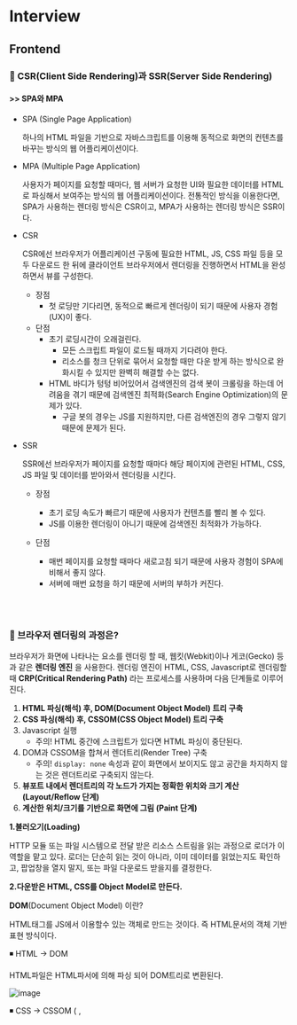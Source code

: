 # Interview 



## Frontend 

### 🐬 CSR(Client Side Rendering)과 SSR(Server Side Rendering)

#### >> SPA와 MPA 

 - SPA (Single Page Application)

   하나의 HTML 파일을 기반으로 자바스크립트를 이용해 동적으로 화면의 컨텐츠를 바꾸는 방식의 웹 어플리케이션이다. 

- MPA (Multiple Page Application)

  사용자가 페이지를 요청할 때마다, 웹 서버가 요청한 UI와 필요한 데이터를 HTML로 파싱해서 보여주는 방식의 웹 어플리케이션이다. 
  전통적인 방식을 이용한다면, SPA가 사용하는 렌더링 방식은 CSR이고, MPA가 사용하는 렌더링 방식은 SSR이다. 



- CSR 

  CSR에선 브라우저가 어플리케이션 구동에 필요한 HTML, JS, CSS 파일 등을 모두 다운로드 한 뒤에 클라이언트 브라우저에서 렌더링을  진행하면서 HTML을 완성하면서 뷰를 구성한다. 

  - 장점
    -  첫 로딩만 기다리면, 동적으로 빠르게 렌더링이 되기 때문에 사용자 경험(UX)이 좋다. 
  - 단점
    - 초기 로딩시간이 오래걸린다. 
      - 모든 스크립트 파일이 로드될 때까지 기다려야 한다. 
      - 리소스를 청크 단위로 묶어서 요청할 때만 다운 받게 하는 방식으로 완화시킬 수 있지만 완벽히 해결할 수는 없다. 
    - HTML 바디가 텅텅 비어있어서 검색엔진의 검색 봇이 크롤링을 하는데 어려움을 겪기 때문에 검색엔진 최적화(Search Engine Optimization)의 문제가 있다. 
      - 구글 봇의 경우는 JS를 지원하지만, 다른 검색엔진의 경우 그렇지 않기 때문에 문제가 된다. 

- SSR 

  SSR에선 브라우저가 페이지를 요청할 때마다 해당 페이지에 관련된 HTML, CSS, JS 파일 및 데이터를 받아와서 렌더링을 시킨다. 

  - 장점 
    - 초기 로딩 속도가 빠르기 때문에 사용자가 컨텐츠를 빨리 볼 수 있다. 
    - JS를 이용한 렌더링이 아니기 때문에 검색엔진 최적화가 가능하다. 

  - 단점 
    - 매번 페이지를 요청할 때마다 새로고침 되기 때문에 사용자 경험이 SPA에 비해서 좋지 않다. 
    - 서버에 매번 요청을 하기 때문에 서버의 부하가 커진다. 

<br>
<br>


### 🐬 브라우저 렌더링의 과정은? 

브라우저가 화면에 나타나는 요소를 렌더링 할 때, 웹킷(Webkit)이나 게코(Gecko) 등과 같은 **렌더링 엔진** 을 사용한다. 렌더링 엔진이 HTML, CSS, Javascript로 렌더링할 때 **CRP(Critical Rendering Path)** 라는 프로세스를 사용하며 다음 단계들로 이루어진다.

1. **HTML 파싱(해석) 후, DOM(Document Object Model) 트리 구축**
2. **CSS 파싱(해석) 후, CSSOM(CSS Object Model) 트리 구축**
3. Javascript 실행
   - 주의! HTML 중간에 스크립트가 있다면 HTML 파싱이 중단된다.
4. DOM과 CSSOM을 합쳐서 렌더트리(Render Tree) 구축
   - 주의! `display: none` 속성과 같이 화면에서 보이지도 않고 공간을 차지하지 않는 것은 렌더트리로 구축되지 않는다.
5. **뷰포트 내에서 렌더트리의 각 노드가 가지는 정확한 위치와 크기 계산 (Layout/Reflow 단계)**
6. **계산한 위치/크기를 기반으로 화면에 그림 (Paint 단계)**



**1.불러오기(Loading)**

HTTP 모듈 또는 파일 시스템으로 전달 받은 리소스 스트림을 읽는 과정으로 로더가 이 역할을 맡고 있다. 로더는 단순히 읽는 것이 아니라, 이미 데이터를 읽었는지도 확인하고, 팝업창을 열지 말지, 또는 파일 다운로드 받을지를 결정한다.

 

**2.다운받은 HTML, CSS를 Object Model로 만든다.**

**DOM**(Document Object Model) 이란?

HTML태그를 JS에서 이용할수 있는 객체로 만드는 것이다. 즉 HTML문서의 객체 기반 표현 방식이다.

◾ HTML -> DOM

HTML파일은 HTML파서에 의해 파싱 되어 DOM트리로 변환된다.

![image](https://user-images.githubusercontent.com/72599761/204128531-f1c06a29-3f6e-4435-87ce-af0020315032.png)


◾ CSS -> CSSOM (<link> ,<style> 를 통하여 생성)

CSS파일은 CSS파서에 의해 파싱 되어 CSSOM트리로 변환된다.

![image](https://user-images.githubusercontent.com/72599761/204128544-ecca39dc-1653-4d3b-a9a4-32d7d9651729.png)


**파싱(parse or parsing)?**

문서를 파싱한다는 것은 브라우저가 코드를 이해하고 사용할 수 있는 구조로 변환하는 것이다.

파싱 결과는 보통 문서 구조를 나타내는 노드 트리인데 파싱 트리 또는 문법 트리 라고 부른다.

 

**3. DOM과 CSSOM을 합친다.**

◾Render Tree

![image](https://user-images.githubusercontent.com/72599761/204128547-bda612db-e097-4415-8706-4e78ba796f79.png)


**4. Layout**

렌더트리가 만들어 졌으면 이것을 토대로 그려질 노드와 그의 스타일값 그리고 치수까지 계산한다.

- Viewport : 그래픽이 표시되는 브라우저 영역, 크기. 뷰포트는 모바일의 경우 디스플레이의 크기, pc의 경우 브라우저 창의 크기에 따라 달라진다.

 

**5. Paint**

이 정보들을 페인팅 단계로 전달해서 렌더트리의 각 노드를 화면상의 실제 픽셀로 변환한다.


<br>
<br>


### 🐬 BOM과 DOM 

- BOM(Browser Object Model)

  브라우저의 창이나 프레임을 프로그래밍적으로 제어할 수 있게 해주는 객체 모델이다. 이를 통해서 브라우저의 새 창을 열거나 다른 문서로 이동하는 등의 기능을 실행시킬 수 있다. 전역 객체 window가 있으며 하위 객체들로 location, navigator, document, screen, history가 포함되어 있다.  

![image](https://user-images.githubusercontent.com/72599761/204128559-73ab0c21-1967-4a16-93bd-99ae173993ba.png)




- DOM(Document Object Model)

  웹페이지를 프로그래밍적으로 제어할 수 있게 해주는 객체모델이다. 최상위 인터페이스로 node가 있으며 이는 아래와 같은 구조로 나타난다. 


<br>
<br>

### 🐬 타입스크립트란?

#### 💡 개념 

자바스크립트에 타입을 부여한 정적 타입 언어이다. 

<br>

#### 💡 작동 원리 

타입스크립트를 브라우저에서 실행하려면 파일을 변환하는 컴파일 과정을 거쳐서 사용한다. 예를 들어 JAVA를 컴파일하면 Bytecode가 출력되고, C++를 컴파일하면 C가 출력되고, Typescript를 컴파일하면 Javascript가 출력된다. 

<br>

#### 💡 배경

- 자바스크립트의 경우는 동적 타입 언어(dynamic type language)이기 때문에 런타임 속도가 빠르고 유연성이 높지만 신뢰성(타입 안정성)이 떨어진다. 
  - 개발자의 의도와는 상관없이 자바스크립트 엔진에 의해 암묵적으로 타입이 변환되기도 한다. 
  - js를 실행하는 도중에 변수에 예상치 못한 타입이 들어와 타입에러 발생 

- 타입스크립트는 자바스크립트의 이러한 단점을 보완하기 위해서 만들어 짐 
- 타입스크립트는 정적 타입 언어(static type language)이기 때문에 컴파일 시 시간이 조금 걸리더라도 안정성을 보장한다는 점이 장점

<br>

#### 💡 정적 타입 언어 vs 동적 타입 언어

- 정적 타입 언어 : 런타임 이전에 타입이 올바른지 검사를 시행 
- 동적 타입 언어 : 런타임에는 프로그램의 타입이 올바른지에 대한 검사를 시행
  - 만약 레퍼런스 오류를 유발하는 코드가 존재한다면 정적 언어는 컴파일 하는 과정에서 오류를 출력하는 반면, 동적 언어는 해당 구문이 실행되는 시점에서 오류를 출력한다. 

<br>
<br>

### 🐬 SEO란?

- SEO(검색 엔진 최적화)는 웹사이트가 검색 결과에 더 잘 보이도록 최적화하는 과정
  - 검색 엔진은 웹을 크롤링 (en-US)하면서 페이지에서 페이지로 링크를 따라가고, 찾은 콘텐츠의 색인(검색 결과에 보이는 것)을 생성
  - 크롤러는 일정 규칙을 따르므로, SEO를 진행하며 해당 규칙을 밀접하게 따라가면 웹사이트가 검색 결과의 보다 높은 곳에 노출돼 (전자상거래와 광고라면) 수익으로 연결될 수도 있음

<br>
<br>

### 🐬 모듈(module)이란?

모듈이란 **여러 기능들에 관한 코드가 모여있는 하나의 파일** 로 다음과 같은 것들을 위해 사용한다.

- **유지보수성** : 기능들이 모듈화가 잘 되어있다면, 의존성을 그만큼 줄일 수 있기 때문에 어떤 기능을 개선한다거나 수정할 때 훨씬 편하게 할 수 있다.
- **네임스페이스화** : 자바스크립트에서 전역변수는 전역공간을 가지기 때문에 코드의 양이 많아질수록 겹치는 네임스페이스가 많아질 수 있다. 그러나 모듈로 분리하면 모듈만의 네임스페이스를 갖기 때문에 그 문제가 해결된다.
- **재사용성** : 똑같은 코드를 반복하지 않고 모듈로 분리시켜서 필요할 때마다 사용할 수 있다.

<br>
<br>

### 🐬 모듈 번들러란?

현대의 프론트엔드 개발은 모듈단위로 파일을 엮어서 개발하는 방식이다. 즉, 모듈은 서로 의존성을 띄고 있는데 이런 점에서 다음과 같은 문제들이 생긴다.

- 수많은 모듈들의 순서를 어떻게 처리할 것인가? (의존성 처리)
- 모듈이 많아질수록 HTTP 요청이 많아질텐데 이로 인한 오버헤드는 어떻게 해결할 것인가?
- ES6+ 스펙의 코드를 어떻게 처리할 것인가?

위 문제들을 해결하기 위해 등장한 것이 **모듈 번들러(Module Bundler)로 각각의 모듈 의존성을 해결하여 하나의 자바스크립트 파일로 만드는 도구** 이다. 이미지 압축, 최소화(Minification) 등의 여러가지 기능들도 제공하며 유명한 번들러로는 Webpack, Parcel, Rollup 등이 있다.



<br>
<br>

### 🐬 트랜스파일러란? 

트랜스파일링이란 특정 언어로 작성된 코드를 비슷한 다른 언어로 변환시키는 행위를 말하며 이를 해주는 것을 트랜스파일러라고 한다. 트랜스파일러가 필요한 이유는 모든 브라우저가 ES6+의 기능을 제공하지 않기 때문에 이를 ES5코드로 변환시키는 과정이 필요하다. 트랜스 파일러는 이 작업을 수행해준다. 



사실 ES6+의 기능 뿐만 아니라 리액트의 JSX를 자바스크립트 코드로 변환시킨다거나 타입스크립트를 자바스크립트로 변환시키는 등의 역할도 트랜스파일러의 기능 중 하나이다. ES6+나 JSX를 변환시키는 트랜스파일러로는 바벨(Babel)이 있으며, 타입스크립트를 변환시키는 도구로는 타입스크립트 트랜스파일러가 있다.  



보통 프론트엔드 프레임워크 및 라이브러리를 사용해서 개발할 때 모듈 번들러에 트랜스파일러를 추가해서 사용하는 방식을 사용한다. 




## React

### 🐬 리액트란? 

리액트는 UI 자바스크립트 라이브러리로서 싱글 페이지 어플리케이션의 UI를 생성하는 데 집중한 라이브러리입니다. 리액트는 자바스크립트에 HTML을 포함하는 JSX 문법과 단방향 데이터 바인딩을 사용하고 있습니다. 그리고 가상돔이라는 개념을 사용하여 웹 애플리케이션의 성능을 향상시키고, 클라이언트 사이드 렌더링이 가능합니다.



- 개념: UI를 구축하기 위한 자바스크립트 프론트엔드 라이브러리

  사용자와 웹사이트의 상호작용을 돕는 사용자 인터페이스(UI)를 만들기 위한 자바스크립트 라이브러리 

- 장점:

  - virtual DOM을 사용해서 어플리케이션의 성능을 향상시킴

  - 서버, 클라이언트 사이드 렌더링 지원이 가능함

  - 컴포넌트의 가독성이 높고 간단하여 유지보수가 쉬움

  - 다른 프레임워크와도 혼용이 가능



<br>
<br>

### 🐬 컴포넌트란?

레고블럭과 같이 작은 단위로 만들어서 그것을 조립하는 것처럼 개발하는 방법입니다. 컴포넌트를 사용한다면 캡슐화, 확장성, 결합성, 재사용성과 같은 이점이 있습니다. 

<br>
<br>

### 🐬 Props란?

컴포넌트에 어떤 데이터를 전달하고, 전달된 데이터에 따라 다른 모습의 엘리먼트를 화면에 렌더링 하고 싶을 때 해당 데이터를 props에 넣어서 전달하는 것이다. 

<br>
<br>

### 🐬 리액트 엘리먼트 VS 돔 엘리먼트

- 엘리먼트 : 어떤 물체를 구성하는 성분

- 돔 엘리먼트 : 실제 돔에 존재하는 엘리먼트 
- 리액트 엘리먼트 :  가상 돔에 존재하는 리액트 앱을 구성하는 가장 작은 블록들 
  - 포넌트 유형과 속성 및 모든 자식에 대한 정보를 포함하고 있는 자바스크립트 객체 형태로 존재 

<br>
<br>

### 🐬 React, 왜 사용하시나요? 

- SPA 
- React native 앱 개발이 가능 
- 수많은 커뮤니티가 존재 
- 컴포넌트 재사용 가능 (유지보수 용이)

<br>
<br>

### 🐬 리액트의 특징 

#### 1. 가상돔 (웹 애플리케이션의 성능을 극대화 )

- 리액트는 리플로우와 리페인트가 자주 수행되는 문제를 해결하기 위해 화면에 표시되는 DOM과 동일한 DOM을 메모리상에 만들고 DOM 조작이 발생하면 메모리상에 생성한 가상 돔에 모든 연산을 수행한 후, 실제 DOM을 갱신하여 리플로우/리페인트의 연산을 최소화했습니다. 

#### 2. 단방향 데이터 바인딩 

- 단방향 데이터 바인딩은 단 하나의 watcher가 자바스크립트의 데이터 갱신을 감지하여 사용자의 UI 데이터를 갱신합니다. 사용자가 UI를 통해 자바스크립트의 데이터를 갱신할 때는, 이벤트를 통해 갱신하게 됩니다. 이처럼 단방향 데이터 바인딩은 하나의 Watcher를 사용하기 때문에 양방향 데이터 바인딩이 가지는 성능적인 이슈를 해결하고 더 확실하게 데이터를 추적할 수 있게 해줍니다. (양방향 데이터 바인딩은 하나의 데이터 동기화에 두 개의 Watcher가 사용되고, 데이터가 많아지게 되면 이 데이터의 동기화를 위한 수많은 Watcher가 생성되므로 반대로 성능 저하가 발생할 수 있다. )

#### 3. JSX 

- JSX는 자바스크립트와 HTML을 동시에 사용하며, HTML에 자바스크립트의 변수들을 바로 사용할 수 있는 일종의 템플릿 언어 (Template language)입니다. 



#### 4. 선언형 프로그래밍 

- 프로그래밍에는 명령형 프로그래밍과 선언형 프로그래밍으로 구별할 수 있습니다. 명령형 프로그래밍은 프로그래밍을 할 때 어떻게(How)에 집중하는 것을 말하며 선언형 프로그래밍은 무엇(What)에 집중하여 프로그래밍을 하는 것을 말합니다. 



#### 5. 컴포넌트 기반 

- 컴포넌트는 재사용을 할 수 있으며 이런 재사용을 통해 개발 생산성을 향상시킬 수 있습니다. 또한 이렇게 작고 고립된 컴포넌트는 테스트 하기 쉬워 코드를 유지보수하는 데도 크게 도움이 됩니다. 

<br>
<br>

### 🐬 리액트의 내부 작동 원리를 재조정(Reconciliation) 개념과 함께 설명하세요. 

React에서 DOM을 어떻게 렌더링하고 브라우저 이벤트를 처리하나요? 
실제로 DOM을 제어하지 않고, 중간에 virtual DOM을 두어 virtual DOM이 변경될 때, 실제 DOM을 변경하도록 설계되어 있습니다. 이 작업을 Reconciliation이라고 합니다.  virtual DOM을 갱신하는 방법에는 setState()메소드를 호출하는 방법과 redux의 경우처럼 store가 변하면 다시 최상위 컴포넌트의 render()함수를 호출해서 갱신하는 2가지 방법이 있습니다.

<br>
<br>

### 🐬 리액트에 있는 라이프사이클과 각 라이프사이클의 역할을 설명하세요. 

리액트의 라이프사이클은 크게 4가지로 설명할 수 있습니다. 최초로 컴포넌트 객체가 생성될 때 한 번 수행되어지는 componentDidMount()와 초기에 화면을 그려줄 때와, 업데이트가 될 때 호출되는 render()가 있습니다. 그리고 컴포넌트의 속성 값 또는 상태값이 변경되면 호출되어지는 componentDidUpdate()와 마지막으로 컴포넌트가 소멸될 때 호출되어지는 componentWillUnmount()가 라이프사이클의 역할입니다.

<br>
<br>

### 🐬 리액트 Hooks의 장점은 무엇인가요? 

Hooks의 장점은 로직의 재사용이 가능하고 관리가 쉽다는 것입니다. 함수안에서 다른 함수를 호출하는 것으로 새로운 hook을 만들어볼 수 있습니다. 기존의 class component는 여러단계의 상속으로 인해 전반적으로 복잡성과 오류 가능성을 증가시켰습니다. 하지만 function component에 hooks에 도입되면서 class component가 가지고 있는 기능을 모두 사용할 수 있음은 물론이고 기존 class component 복잡성, 재사용성의 단점들까지 해결됩니다. 



<br>
<br>

### 🐬 Class Component와 Function Component의 차이점에 대해서 설명하세요. 

Class Component는 여러 단계의 상속으로 이루어져 있습니다. 그리하여 복잡성과 오류 가능성을 증가 시켰습니다. 이로 인해 Function Component가 탄생하게 되었고, class component는 라이프 사이클을 가지며 이로인해 각각 생명주기 메소드에 대해 알고 있어야 합니다. 하지만 function component는 이러한 기능을 hook을 사용하여 생명주기에 원하는 동작을 하게 합니다.



<br>
<br>

### 🐬 React의 리렌더링 조건은? 

4가지가 있습니다. 

- 상태(state)값이 변경될 때
- 부모 컴포넌트가 리렌더링될 때
- 자신이 전달받은 props값이 변경될 때
- 강제 업데이트(forceUpdate)함수

<br>
<br>

### 🐬 React 에서 상태 변화가 생겼을 때, 변화를 어떻게 알아채는지에 대해서 설명하세요.

React는 상태를 불변성을 띄게 변경합니다. 그로 인해 배열이나 객체의 주소값이 변경되면 변화가 되었다는 것을 알 수 있습니다. 

- 리액트는 상태값을 업데이트할 때 얕은 비교를 수행한다. 
- 객체의 속성 하나하나를 비교하는 게 아니라 참조값만 비교하여 상태변화를 감지한다. 
- 값이 아무리 변화하더라도 참조값은 그대로이므로 ...(스프레드 연산자)를 사용해서 새로운 참조값을 만들어서 사용한다. 
- 이러한 이유로 배열이나 객체를 업데이트할 때 ...(스프레드 연산자)를 사용해서 배열이나 객체를 새로 생성해서 새로운 참조값을 만들어서 상태를 업데이트 한다. => 불변성을 지켜준다. 

<br>
<br>

### 🐬 React 에서의 불변성

#### 💡 정리

- **불변성**이란 **메모리 영역의 값을 변경할 수 없는 것**이다.
- 리액트는 **불변성**을 지켜줌으로써 **효율적인 상태 업데이트**를 한다.
- 리액트는 불변성을 지켜줌으로써 사이드 이펙트를 사전 방지하고 프로그래밍의 구조를 단순하게 유지한다.
- 불변성을 가진 원시타입과 달리 참조타입의 경우에는 의도적으로 불변성을 지켜주어야한다. 이 때 새로운 주소 값을 가진 객체를 생성하여 상태를 업데이트 해준다. spread operator, map, filter, slice, reduce 메소드들을 활용한다.

<br>

#### 💡 불변성이란? 

- 불변성은 값의 변화를 의미하는 것이 아니다. 

- 불변성의 진짜 의미는 **메모리 영역에서 값을 변경할 수 없다는 의미**이다. 

<br>

#### 💡 React에서 불변성을 왜 지켜야할까? 

리액트에서 불변성을 지켜주는 이유는 리액트가 상태 업데이트를 하는 원리 때문입니다. 

React는 상태를 불변성을 띄게 변경합니다. 그로 인해 상태 객체의 주소값이 변경되면 변화가 되었다는 것을 알 수 있습니다. 

- 효율적인 상태 업데이트 (얕은 비교 수행)

  => 상태업데이트 원리는 위의 질문에 대한 답에 있음. 

  : 얕은 비교란 객체의 속성을 하나하나 다 비교하지 않고, 객체의 참조 주소값만 변경되었는지 확인합니다. 얕은 비교는 계산 리소스를 줄여주기 때문에 리액트는 효율적으로 상태를 업데이트 할 수 있습니다. 

- 사이드 이펙트 방지 및 프로그래밍 구조의 단순성 

  : 원시타입은 애시당초 불변성 특징을 가지고 있지만, 참조 타입인 객체나 배열의 경우 새로운 값을 변경할 때 원본 데이터가 변경됩니다. (불변성이 지켜지지 않습니다.) 이렇게 원본 데이터가 변경될 경우, 이 원본 데이터를 참조하고 있는 다른 객체에서 예상치 못한 오류가 발생할 수 있습니다. 프로그램 복잡도가 올라갑니다. 

<br>

#### 💡 React에서 불변성을 지키는 방법 

- spread operator, map, filter, slice, reduce, concat 등등 새로운 배열을 반환하는 메소드들을 활용하면 된다. 
- 참조타입의 경우에는 새로운 주소값을 가진 객체를 생성하여 상태를 업데이트 해준다. 

<br>
<br>

### 🐬 상태 관리를 왜 할까요? 그리고 평소에 state 관리는 어떻게 하시나요? 

상태관리란  웹 어플리케이션을 render하는데 있어 영향을 미칠 수 있는 값을 관리하는 것을 의미합니다.

상태관리를 하는 이유는 2가지가 있습니다. 

첫번째는 상태관리는 UI에 직/간접적으로 영향을 주게 됩니다. 따라서 상태를 제대로 관리하지 못하면 유저에게 어색한 경험을 제공하거나 버그가 생기게 됩니다. 

두번째는 리액트는 단방향 데이터 바인딩을 하므로 부모에서 자식 컴포넌트로만 데이터 전달이 가능합니다. props drilling이 심할 때나 여러 컴포넌트에서 접근해서 사용하는 상태 값을 가질 경우에 유지보수가 어려워지고, 이를 해결하기 위해 상태관리가 필요합니다. 

평소에 모달창을 열고 닫는 상태값처럼 한 컴포넌트 내에서 상태값 관리가 가능하면 useState로 상태관리를 하고, 단순 props drilling이 심할 때나 적당히 복잡한 컴포넌트가 존재하고, 외부 라이브러리를 쓰고 싶지 않을 때는 context와 useReducer 조합을 사용합니다. 특정 구성 요소만 re-render 시키거나, 사이드 이펙트를 줄이기 위해서  redux toolkit을 사용하여 관리합니다. 

<br>

- 상태란? 웹 어플리케이션을 render하는데 있어 영향을 미칠 수 있는 값이다.

- 상태관리란? 웹 어플리케이션을 render하는데 있어 영향을 미칠 수 있는 값을 관리하는 것을 의미

- 상태의 종류? 전역 상태, 컴포넌트 간의 상태, 지역 상태 

- 상태관리는 왜 필요할까? 

  1. UI에 직/간접적으로 영향을 주기 때문에 => 유저에게 어색한 경험, 버그 발생 

  2.  리액트는 단방향 데이터 바인딩을 하므로 부모에서 자식컴포넌트로만 데이터 전달이 가능하다. props drilling이 심할 때나 여러 컴포넌트에서 접근해서 사용하는 상태값을 가질 경우에 유지보수가 어려워진다. 이를 해결하기 위해 상태관리가 필요하다. 

<br>

- 나의 상태관리 

  1. useState 

     : 모달창을 열고 닫는 상태값처럼 한 컴포넌트 내에서 상태값 관리가 가능할 때 사용

  2. context와 useReducer 조합 

     : 단순 props drilling이 심할 때나 적당히 복잡한 컴포넌트가 존재할 때, 낮은 빈도의 업데이트와 같은 정적인 상태의 전달, 외부 라이브러리를 쓰고 싶지 않을 때 사용 

  3. redux-toolkit 

     : 2번보다 강력한 기능이 필요할 때! props drilling도 심하고 굉장히 복잡한 컴포넌트 구조이거나 저장소 상태의 특정 부분만 사용하고, 해당 값을 re-render 시키거나, 사이드 이펙트를 줄이기 위해서 사용. 

<br>     

(useReducer는 context내부에 포함된 컴포넌트들이 상태값의 일부에만 관심있더라도 강제로 re-render되므로 성능문제 발생. useReducer는 미들웨어도 존재하지 않는다. )


<br>
<br>


#### 💡 1-1. props drilling이란? 

리액트는 대표적으로 단방향 데이터흐름 이라는 특징이 있습니다. 이는 data를 전달 할 때 부모 컴포넌트에서 자식 컴포넌트로만 데이터 전달이 가능합니다. 예를 들어 부모컴포넌트에서 props를 통해 최하위 자식컴포넌트로 데이터를 전달해야할 때, 중간 컴포넌트는 그 데이터가 필요하지 않음에도 불구하고 props를 전달하는 과정을 props drilling이라고 합니다. 

- Props drilling으로 발생하는 문제점

  - 여러개의 컴포넌트를 타고 내려가다 보면 props의 지옥이 펼쳐지고 이 props가 도대체 어디서부터 시작된건지 타고 올라가는 것이 쉽지 않습니다. 이 때문에 유지 보수 또한 어려워진다. 

  - ⭐ props를 통해 여러번 전달되는 데이터가 전달되는 경우 실제 변화가 적용되어야 하는 컴포넌트 뿐만 아니라 전달 경로에 있는 컴포넌트들도 리렌더하는 문제가 발생합니다.


<br>
<br>


#### 💡 1-2. Context API와 Redux의 차이 

- context + useReducer는 context를 통해 현재 상태값을 전달하는데 의존한다. Redux는 Context를 통해 현재 Redux 스토어 인스턴스를 전달한다. 
- useReducer는 context내부에 포함된 컴포넌트들이 상태값의 일부에만 관심있더라도 강제로 re-render되므로 성능문제 발생. useReducer는 미들웨어도 존재하지 않는다. 
- Redux를 사용하면 저장소 상태의 특정 부분만 사용하고 해당 값이 변경될 때만 re-render 한다. 

- Context, useReducer는 React에 내장되어 있는 기능이므로 외부에서는 사용이 불가능하지만 Redux는 vue, angular 등 외부에서도 사용이 가능하다. 
- Context API + useReducer는 낮은 규모와 빈도의 업데이트와 같은 정적인 상태의 전달에는 괜찮지만, Flux와 유사한 상태 전파의 대체물로는 부족하다. 
- Context API - redux의 useSelector, styled-components의 themeProvider 등 

<br>
<br>

### 🐬 Redux가 무엇인가요, 왜 Redux를 사용하시나요?

리덕스는 전역 상태 관리를 하기 위한 상태관리 라이브러리입니다. 
**컴포넌트들의 데이터 교류가 복잡해질 때** 이를 효율적으로 관리하기 위해 리덕스를 사용합니다. 
리덕스를 사용하면 상태값을 컴포넌트에 종속시키지 않고, 상태 관리를 컴포넌트의 바깥에서 관리할 수 있기 때문에 효율적인 상태관리가 가능해진다. 

<br>

- 컴포넌트들의 데이터 교류가 복잡해질 때  

  1. props drilling이 심할 때

  2. 여러 컴포넌트에서 접근해서 사용해야하는 상태값을 가질 경우

<br>
<br>

### 🐬 Redux 말고 다른 전역 상태관리 아는 것 하나와 차이점을 말해주세요. 

- Redux는 Flux 아키텍처 기반(데이터 흐름이 단방향 )
- Recoil은 Atomic 모델 기반(Atom이라는 작은 상태 단위로 관리하고 Atom을 결합하여 데이터를 가공한다.)


<br>
<br>


#### 💡 3-1. Flux 아키텍처란?

- MVC 모델의 한계로 인해 생김 

- flux 아키텍처의 데이터 흐름은 단방향이다.  

- 데이터의 흐름은 dispatcher => store => view 순서이며 뷰에서 입력이 발생하면 action을 통해서 dispatcher로 향하게 된다. 

![image](https://user-images.githubusercontent.com/72599761/204128681-99ddf4e5-fdb2-4910-98af-b40d925cb471.png)

##### - Dispatcher 

dispatcher는 Flux 애플리케이션의 모든 데이터 흐름을 관리하는 일종의 허브 역할을 한다. 
액션이 발생하면 디스패처로 메세지나 액션 객체가 전달이 되고, 디스패쳐에서는 이러한 메세지 혹은 액션 객체를 콜백함수를 통해 스토어로 전달한다. 스토어에 접근하기 위한 일종의 단계이고, 액션을 통해 접근하기 위해서는 디스패처의 단계를 거쳐야한다. 

<br>

##### - Action 

디스패처를 통해 스토어에 변화를 일으킬 수 있는데 이 때 디스패처의 데이터 묶음을 액션이라고 한다. 

<br>

##### - Store

스토어는 애플리케이션의 상태를 저장 합니다. 모든 상태 변경은 스토어에 의해 결정되며 상태 변경을 위한 요청을 스토어에 직접 할 수는 없습니다. 상태 변경을 위해서는 꼭 액션 생성자를 통해 디스패쳐 단계를 거친 후 액션을 보내야만 상태값 변경이 가능합니다.


<br>
<br>
	

### 🐬 MVC 모델이란? 

![image](https://user-images.githubusercontent.com/72599761/204128699-43124b80-a454-40b1-95ad-2ff69728e64f.png)

- controller, model, view로 이루어진 아키텍처 
- Controller는 Model의 데이터를 조회하거나 업데이트하는 역할을 하고, Model은 이런 데이터를 View에 반영시킨다. 또 View는 사용자로부터 데이터를 입력받기도 하므로 사용자의 입력이 Model에 영향을 주기도 한다. 
- 이러한 구조가 거대한 어플리케이션을 대상으로 한 프로젝트에 대해서는 복잡하고 빨라진다. 

![image](https://user-images.githubusercontent.com/72599761/204128708-039cf642-8ce1-488f-a7c3-03085b3f18e4.png)

<br>

- 문제점 : 사용자와의 상호작용이 view에서 일어났기 때문에 model을 업데이트 해줘야하고, 의존하는 model이 있을 경우 그 model까지 업데이트를 해줘야 한다. 아주 많은 코드 변경이 발생한다. 

<br>

- 해결 : 단방향 데이터 흐름을 택했다. 단방향 데이터 흐름을 가지는 구조는 데이터는 단방향으로만 흐르고, 새로운 데이터를 넣으면 처음부터 다시 시작되는 방식으로 설계되어있다. 이러한 시스템 구성을 Flux 구조라고 한다. 

<br>
<br>

### 🐬 JSX가 무엇인가요?

JSX는 자바스크립트 코드를 HTML처럼 표현할 수 있는 React 엘리먼트를 생성하는 언어입니다.

<br>
<br>



### 🐬 virtual DOM이 무엇인가요? virtual DOM이 좋은 이유에 대해서 설명해주세요. 

virtual DOM은 실제 DOM의 변화를 최소화시켜주는 역할을 합니다.  virtual DOM을 사용하는 이유는 효율성 때문입니다. virtual DOM을 사용하면 실제 DOM을 바꾸는 것보다 시간복잡도가 낮아집니다. 만약, HTML파일에 20개의 변화가 생기면 과정 역시 20회가 이루어집니다. 하지만 virtual DOM은 변화된 부분만 가려내어 실제 DOM에 전달하기에 실제 DOM은 1회로 인식하여 단 한번의 렌더링 과정만 거치게 됩니다. 


<br>
<br>

### 🐬 virtual DOM과 리얼 돔의 차이를 설명해주세요 

- 리얼돔 : 웹 페이지를 이루는 태그들을 자바스크립트가 이용할 수 있게끔 브라우저가 트리구조로 만든 객체 모델을 의미한다. 

- 가상돔 : 가상 DOM은 DOM의 상태를 메모리 위에 계속 올려두고, DOM에 변경이 있을 경우 해당 변경을 반영한다.

- 변경 전과 변경 후 가상 돔끼리 비교 후 바뀐 부분만 실제 돔에 적용된다. 

  <br>

돔이란 Document Object Model 문서 객체 모델의 약자입니다. 문서객체란 Web browser 안에서 HTML 문서에 Javascript가 접근할 수 있도록 html 태그를 객체로 만든 것입니다. 

여기서 문제점은 돔은 새로운 요청이나 변경사항이 있을 때마다 매번 리렌더링을 합니다. 매번 새롭게 구성하기 때문에 렌더할 양이 많아지면 속도가 느려지게 됩니다. 

<br>

때문에 가상돔이 나왔습니다. 
가상돔은 돔의 구조를 흉내낸 Javascript 객체(트리구조)입니다. 
In-memory에 존재하기 때문에 실제로 렌더되지 않습니다. 

리액트가 가상돔을 반영하는 절차를 보면, 변경사항이 있으면 UI를 가상돔에 리렌더링 합니다. 가상돔끼리 비교하고, 변경된 부분만 실제 돔에 적용시킵니다. 

-  


<br>
<br>
	

### 🐬  useRef에 대해 설명해보세요. 

useRef는 저장공간(변수 관리) 이나 DOM 요소에 접근하기 위해 사용되는 훅입니다. 

state 값을 바꿀 때 대표적으로 사용되는 훅이 useState인데, useRef는 ref 안에 값을 아무리 변경해도 컴포넌트는 다시 렌더링 되지 않습니다. 즉 state 대신 ref를 사용하면 불필요한 렌더링을 막을 수 있습니다. 또한 컴포넌트가 렌더링이 되어도 ref 안에 저장되어 있는 값은 변화되지 않고 그대로 유지가 됩니다. 이에 변경시 렌더링을 발생시키지 말아야 하는 값을 다룰 때 편리합니다. 

<br>

DOM 요소 접근에 대해서는 보통 DOM에 접근해서 focus 하는 곳에 많이 사용한다. querySelector를 사용해서도 DOM 요소를 접근할 수 있지만, React에서 querySelector를 사용하게 되면, 실제 DOM의 요소를 가져오게 된다. 하지만 React는 Virtual DOM을 통해 Real DOM을 그리기 때문에, React가 제어하고 있는 Virtual DOM 안에 있는 요소에 접근할 수 있다. 

<br>

- useRef는 저장공간(변수 관리)이나 DOM 요소에 접근하기 위해 사용되는 훅이다. 
  - 저장공간(변수 관리) : 리렌더링 하지 않고, 컴포넌트의 속성만 조회 & 수정한다. 
  - focus를 선택해주거나 텍스트의 선택 영역, 두개 컴포넌트의 싱크를 맞출 때 DOM을 직접적으로 건드려야할 때 사용한다. 

<br>
<br>


### 🐬  useEffect의 실행 순서에 대해 설명해주세요.

useEffect는 bottom-top 방식으로 동작합니다. return 문이 읽히고 useEffect 훅이 읽힙니다. 
즉 컴포넌트가 렌더링이 된 이후에 useEffect가 실행됩니다. 

- useEffect는 컴포넌트가 렌더링이 된 후에 실행되는 것이다. 
- 가장 하위에 있는 컴포넌트의 useEffect가 먼저 실행된다. 

<br>
<br>


### 🐬  useEffect와 useLayoutEffect 차이에 대해 설명해주세요. 

useEffect는 비동기로 함수가 실행되며, 렌더링이 된 이후에 동작하는 hook입니다. 반면, useLayoutEffect는 동기로 함수가 실행되며, 렌더링 되기 이전에 동작하는 hook입니다. 

dom에서 동기적으로 리렌더링이 일어나면 앞선 작업이 끝나기 전까지 유저는 DOM에서 제대로 보지 못하게 됩니다. 이 때문에 비동기적으로 동작하는 useEffect를 먼저 사용해보는 것을 고려하는게 좋습니다. 
단 동기적인 렌더링이 필요하거나 깜박임 등이 일어나면 useLayoutEffect를 제한적으로 고려해보는게 좋습니다. 

- useEffect는 컴포넌트들이 render와 paint된 후 실행됩니다. 비동기적으로 실행됩니다. 
- useLayoutEffect는 컴포넌트들이 render된 후 실행되며, 그 이후에 paint 됩니다. 이 작업은 동기적으로 실행됩니다. 

<br>
<br>

### 🐬  useEffect 메소드로 componentWillUnmount 가 동작할 수 있는 방법에 대해서 설명하세요.

useEffect 코드 내부에서 return하는 익명함수를 작성하는 방법으로 componentwillUnmount를 구현할 수 있습니다. 

```javascript
useEffect(() => {
    console.log('컴포넌트가 화면에 나타남');
    return () => {
      console.log('컴포넌트가 화면에서 사라짐');
    };
  }, []);
```



- componentwillUnmount는 컴포넌트가 화면에서 사라질 때 나타나는 라이플사이클입니다. 

<br>
<br>

### 🐬 메모이제이션을 하는 이유는? 

- 메모이제이션 : 컴퓨터 프로그램이 동일한 계산을 반복해야할 때, 이전에 계산한 값을 메모리에 저장함으로써 동일한 계산의 반복 수행을 제거하여 프로그램 실행 속도를 빠르게 하는 기술 
- 메모이제이션을 하는 이유 
  - 비싼 연산을 반복하는 것을 피하여 성능을 향상 
  - 안정된 값을 제공한다.  

<br>
<br>

### 🐬 웹 성능 향상을 위해 최적화를 해 본 경험이 있나요? 혹은 useMemo와 useCallback 메소드를 활용해 최적화하는 원리에 대해서 설명하세요.

useMemo와 useCallback은 성능 최적화를 위해서 사용되는 Hook입니다. 이때, useMemo는 특정 결과값을 재사용하는 반면에 useCallback은 특정함수를 새로 만들지 않고 재사용하고 싶을 때 사용합니다. 이 둘은 dependency 리스트를 이용하여 그 중 하나가 변경이 되면 결과에 대해 변경됩니다. 

<br>
<br>


### 🐬  데이터 10,000개를 가지고 무한스크롤 구현시에 가장 중요하게 고려해야할 점은? 

- 스크롤을 아주 많이 내려서 많은 이미지들이 DOM에 렌더링 되어있다면 이로 인한 성능 저하가 발생할 수 있다. 
- React-virtualized를 사용하면, 실제 보이는 컴포넌트만 DOM에 렌더링하여 이러한 문제를 해결할 수 있다. 


<br>
<br>

###  🐬 Context API란?

- 컴포넌트를 건너띄고 다른 컴포넌트에서 state, function을 사용할 수 있음

- redux의 많은 어려운 개념보다 context api는 Provider, Consumer, createContext 개념만 알면 적용가능

- context는 컴포넌트안에서 전역적으로 데이터를 공유하도록 나온 개념

  - 로그인 데이터, 웹 내 사용자가 쓰는 설정파일, 테마, 언어 등 다양하게 컴포넌트간 공유되어야할 데이터로 사용

    

<br>
<br>

## HTML

### 🐬 로컬스토리지 vs 세션스토리지 vs 쿠키 

모두 클라리언트 상에서 key/value 쌍을 저장할 수 있는 메커니즘으로 value는 반드시 문자열이어야 한다. 또한 모두 동일 출처 정책(SOP)을 따르기 때문에 다른 도메인에서 접근할 수 없다. 

![image-20221127200537633](C:\Users\ggg71\AppData\Roaming\Typora\typora-user-images\image-20221127200537633.png)

<br>
<br>



### 🐬 일반적으로 CSS 태그를 태그 사이에 위치시키고, JS 태그를 태그가 끝나기 직전에 위치시키는 이유가 무엇인가요?

**사용자에게 보여지는 화면의 속도를 더 빠르게 하기 위해서입니다.**
사용자가 홈페이지를 들어갈 경우 브라우저 렌더링 엔진이 HTML파일을 먼저 읽게 됩니다. 이 때 HTML파일이 파싱하여 DOM이 완성되게 됩니다. 하지만 화면이 만들어지기 위해선 HTML파일을 파싱한 DOM과 CSS파일을 파싱한 CSSOM이 합쳐지고 난 후에 만들어지게 됩니다. 이 때 CSS `<link>`태그를 `<head></head>`에 위치시킨다면 HTML과 CSS가 병렬적으로 렌더링 되어 사용자에게 보여지는 화면의 속도가 빨라지게 됩니다. 또한, JS태그를 `<body>` 태그가 끝나기 직전에 위치시키는 이유는 `<script>` 태그를 만나면 HTML 파싱을 잠시 멈추고, JS에 대한 파일을 다 읽고 난 후에 다시 HTML 파일을 읽기 때문입니다. 이러한 이유로 화면에 그려지는 속도가 느려지기 때문에 맨 뒤에 두는 것이 바람직합니다.

<br>
<br>

### 🐬 시맨틱 태그(sementic tag) 에 대해 설명하세요. 

**시멘틱 태그는 브라우저와 개발자에게 명확하게 설명하는 태그를 의미합니다.** 예를 들어 `<div>`와 `<span>`은 무엇을 담고 있는 컨텐츠인지 그 자체로 설명을 하지 못합니다. 하지만 `<form>`과 `<table>`은 각각 제출할 form과 표를 의미하는 컨텐츠입니다. 이러한 시맨틱 태그는 검색 엔진에 유용하게 활용될 뿐만 아니라 시각장애인을 위해 화면 판독기로 페이지를 탐색할 때 중요한 지표로 활용되어집니다.

<br>
<br>

## DOM

### 🐬 개발자도구를 많이 사용하셨다면 주로 어떤 용도로 사용했나요?

**개발자 도구에는 주로 Performance, Elements, Styles, Console, application, Network 탭이 있습니다.**
여기서 저는 총 4가지의 탭을 주로 사용했습니다. Elements탭과 Styles 탭은 현재 보고 있는 페이지의 HTML과 CSS를 빠르게 변경할 수 있어서 테스트를 자주 이용했었습니다. 그리고 console 탭은 필요한 데이터가 잘 출력되는 지 확인하기 사용하였습니다. 마지막으로 application 탭은 로그인이나 로그아웃 할 때에 저장한 token이 지정한 위치에 잘 저장되는지 확인하기 위해 사용하였습니다.





<br>
<br>

### 🐬 웹팩과 바벨의 역할에 대해서 설명하세요.

**웹팩은 자바스크립트 어플리케이션을 위한 정적 모듈 번들러입니다.** 이 때 모듈 번들러는 여러 개의 파일을 하나로 합쳐주는 것을 의미합니다. 우리는 개발을 할 때 기능에 따라 코드를 나누어서 이해하기 쉽게 작성합니다. 이때 배포할 때는 자바스크립트 파일이 한번에 다운받을 수 있어야하는데 이 역할을 웹팩이 대신해줍니다. **바벨은 자바스크립트 트랜스파일러입니다.** 모든 브라우저가 ES6의 기능을 제공하지 않기 때문에 ES5코드로 변환시키는 과정이 필요하기 때문에 사용되어집니다.

<br>
<br>



### 🐬 event.preventDefault() 의 역할이 무엇인지 설명하세요.

**event.preventDefault는 기본으로 정의된 이벤트를 작동하지 못하게 하는 메소드입니다.** 예를 들어 이름을 입력하는 input의 값이 영문만 가능하다면, 사용자가 숫자또는 한글을 입력했을 때 입력되는 것을 막아야합니다. 이 때 이 기능을 주로 사용합니다.

<br>
<br>



### 🐬 intersection Observer API가 무엇인지 설명하세요.

intersection Observer API는 target과 root의 교차 발생을 비동기적으로 관찰하는 web API입니다. 메인 thread에 영향을 주지 않고, Callback을 실행하기에 매번 layout을 새로 그려 render tree를 새로 만들지 않기 때문에 브라우저의 성능을 향상시킬 수 있습니다. 주로 무한 스크롤을 구현할 때 자주 사용되는 api입니다.

<br>
<br>



### 🐬 이벤트 위임이 무엇인가요?

**이벤트 위임은 상위 노드에서 하위 노드의 이벤트를 제어 하고 싶을때 쓰는 방식입니다.** 예를 들어 todoList앱을 사용자가 이용할 때 오늘의 할일을 추가하고, 그 추가된 항목의 일을 완료했으면, 완료했다는 의미로 밑줄을 그어야할 것 입니다. 이 때 이벤트 위임을 활용하여, li태그의 추가된 리스트를 통제할 수 있는 ul태그에 이벤트 리스너를 연결해서 하위에서 발생하는 클릭 이벤트를 감지시켜주도록 사용되어집니다.

<br>
<br>



### 🐬 이벤트 버블링이란 무엇이며 막을 수 있는 방법은 무엇인가요?

**이벤트 버블링은 특정 화면 요소에서 이벤트가 발생했을 때 해당 이벤트가 더 상위의 화면 요소들로 전달되어 가는 특성을 의미합니다.** 이벤트 버블링을 막기 위해서는 이벤트 객체의 메서드인 `event.stopPropagation()`를 사용하면 됩니다.

<br>
<br>



## CSS 

### 🐬 id와 class 셀렉터의 차이점에 대해 설명하세요. 

id는 문서 안의 유일한 요소를 식별하고 싶을 때 사용하며, class는 공통점이 있는 여러 요소들을 그룹화하여 식별하고 싶을 때 사용합니다. CSS에서 id는 #(샵)을 붙이며, class는 .(피리어드)을 붙여서 구별합니다. 또한 id는 class의 속성보다 우선순위가 높으며, id의 속성은 해당 요소에 부여된 class의 속성과 관계없이 작동합니다. 

<br>
<br>

### 🐬 CSS 박스 모델에 대해서 설명하세요.

모든 HTML 요소는 박스 모양으로 구성되기 때문에, 이를 박스 모델이라고 합니다. 박스 모델에서는 각 HTML 요소들에 padding, border, margin, content가 있습니다. content는 박스의 실질적인 내용으로, 텍스트나 이미지 등 요소의 실제 내용이 들어갑니다. padding은 content와 border 사이에 있는 안쪽의 여백입니다. border는 content와 padding을 감싸는 테두리입니다.  마지막으로 margin은 border를 기준으로 이웃하는 요소 사이의 간격입니다.

- content: 박스의 실질적 내용으로, 텍스트나 이미지 등 요소의 실제 내용이 들어간다.
- padding: content와 border 사이에 있는 안쪽 여백이다.
- border: content와 padding을 감싸는 테두리이다.
- margin: border를 기준으로 이웃하는 요소 사이의 간격이다.

<br>
<br>

### 🐬 CSS에서 px, em, rem, vh, vw 단위들의 차이점은 무엇인가요?

#### (1) 절대 길이 단위

- 절대 길이 단위는 물리적인 측정거리를 의미합니다. 
- px은 절대길이 단위로 일반적인 모니터 디스플레이의 1px을 의미합니다. 

<br>

#### (2) 상대 길이 단위

- 상대길이 단위는 다시 **글꼴 상태길이**와 **뷰포트 백분율 길이**로 나뉘게 됩니다. 
- `em`, `rem`같은 **글꼴 상대 길이**는 길이값을 **특정 문자나 현재 사용하는 폰트를 기준으로 설정**합니다. 
  - `em` : `부모 요소`의 폰트 사이즈를 기준으로 한다. 
  - `rem` : `루트 요소`, `<html>`요소의 폰트 사이즈를 기준으로 한다. 
- `vh`, `vw`는 **뷰포트 상대 길이**입니다. 
  - `vh` : 뷰포트의 초기 컨테이너 블록의 높이 1%를 기준
  - `vw` : 뷰포트의 초기 컨테이너 블록의 너비 1%를 기준

<br>
<br>

### 🐬 CSS 레이아웃 기법의 종류와 특징에 대해서 설명하세요. (grid, flexbox)



#### 1. flex box

 flexbox는 인터페이스 내 아이템 간 공간 배분과 정렬 기능을 제공하기 위한 1차원 레이아웃 모델로 설계되었습니다. X축 또는 Y축 방향으로 요소를 배치, 정렬할 수 있어서 각 요소의 순서를 변경할 수 있습니다. 그렇기 때문에 기존 CSS 레이아웃 기술에 비교했을 때 손쉽게 멀티스크린에 대응할 수 있습니다.

####  <br>

#### 2. grid

grid는 테이블처럼 세로 열과 가로 행을 기준으로 요소를 정렬합니다. 그러나 테이블에 비해 grid는 더 다양한 레이아웃을 구현할 수 있습니다. 행과 열 격자 구조에 요소를 자유롭게 배치할 수 있고, HTML 문서 위계 구조와 무관하게, grid 인터페이스 내부에 포함된 자식 아이템을 Grid 내부에 자유롭게 위치시킬 수 있습니다.

<br>
<br>

### 🐬 CSS in JS(styled component)의 장단점에 대해서 설명하세요.

#### - 장점

- class 명이 빌드시 유니크한 해시값으로 변경되기 때문에 기존의 복잡한 class 명명 규칙을 해결해줍니다. 
- 컴포넌트 단위로 추상화되기 때문에 css 파일 간의 의존성을 신경쓰지 않아도 됩니다. 
- 컴포넌트와 css가 동일한 구조로 관리되기 때문에 불필요해진 css를 관리하기 위해서 별도의 리소스를 투입할 필요가 없습니다. 
- css 컴포넌트 스코프에서만 적용되기 때문에 우선순위 문제가 발생하지 않습니다. 

<br>

#### - 단점 

- 번들의 크기가 커진다는 단점이 있습니다. CSS in JS를 사용하기 위해서는 여러 라이브러리를 사용하는데 라이브러리 추가는 곧 번들 사이즈가 증가함을 의미합니다. 
- 번들 사이즈가 커지게 되면 다운로드 시간도 오래 걸리기 때문에 사용자 경험에 치명적이게 됩니다. 
- CSS in JS는 자바스크립트가 모두 로딩된 후 css 코드가 생성되기 때문에 더 느려집니다. 



#### 



<br>
<br>

## Javascript

### 🐬 Javascript 언어의 특징

- 크로스 플랫폼 언어

- 클라이언트 측 및 서버 측에 널리 사용됩니다.

- 컴파일 과정이 따로 필요가 없으며 바로 화면에 적용 가능

- 인터프리터 언어 (클라이언트의 웹 브라우저에 의해 해석되고 실행된다.)

- 객체 기반의 스크립트 언어

- 이벤트 기반의 프로그래밍 언어

- ⭐ 단일 스레드 기반 언어

- ⭐ 느슨한 타입의 동적 언어 -> 타입스크립트로 보완이 가능하다. 

  

#### 장점

1. 웹 브라우저에서 동작하는 스크립트 언어로 운영체제의 제한을 받지 않는다.
2. 컴파일 과정이 없기 때문에 다른 언어와 비교했을 때 빠른 시간 안에 스크립트 코드 작성 가능 (HTML 파일 내에 작성할 수 있으므로 개발 속도 빠름)
3. 웹 서버에 주는 부담이 적다.
4. 러닝 커브가 낮다.

#### 단점

- 브라우저 상에 소스가 노출되어서 보안에 취약

- 브라우저 상에서 소스 변경 가능. 사용자가 임의로 기능을 실행하거나 악용할 가능성이 있다.

- 한정된 객체와 객체 함수 제공

- 다중 프로세서 다중 스레딩 기능이 없다.

- 동적 타입 언어라서 개발자의 의도와 상관없이 암묵적으로 타입이 변환이 될 수 도 있다. 

  => 동적타입 언어는 유연성이 높지만 신뢰성이 떨어진다. 

<br>
<br>

### 🐬 스코프에 대해서 설명하세요.

스코프는 변수가 유효할 수 있는 범위로, 일반적으로 중괄호로 감싸진 영역을 의미합니다. 즉, 스코프는 변수의 수명을 결정하고 확인할 수 있는 범위입니다. 스코프는 크게 `Local Scope`와 `Global Scope`로 나눌 수 있습니다. `Global Scope`는 어떤 영역에서든 접근이 가능하지만 `Local Scope` 중괄호 감싸진 영역에서 접근이 가능하며, 글로벌 스코프보다 우선순위가 높습니다.

<br>
<br>

### 🐬 Javascript 기본형 데이터 (Primitive Type, 원시 타입)

- 요약 

  원시 자료형은 변경이 불가능한 값을 의미합니다. 원시 자료형에는 6가지인 string, number, boolean, undefined 등이 있습니다. 이러한 원시자료형은 변수가 할당될 때 메모리 고정 크기로 값을 저장하고, 해당 주소를 참조합니다. 불변성의 특징을 가지고 있습니다.예를 들어 let a는 10의 변수를 만들었을 때 a의 대한 값을 2로 변경하면 새로운 메모리가 생성되고, 그것을 참조하는 주소만 변경되어집니다. 참조 자료형은 변경이 가능한 값을 의미합니다. 대표적인 예시에는 객체, 배열, 함수가 있습니다.
  예를 들어 let a에 해당하는 배열을 만들고 let b를 만들어서 a 배열을 선언 했을 때 b에 대한 데이터를 바꾸면 a의 배열 값도 바뀌게 됩니다.



#### (1) 기본

- **객체가 아니면서 method를 가지지 않는 6가지의 타입**이 있다.
- **원시 자료형**은 모두 **하나의 정보**, 즉 **데이터**를 담고 있다.

1. String
2. Number
3. Boolean
4. Symbol
5. Null
6. Undefined

<br>

- ⭐ 원시타입은 변경이 불가능한 값 
- 변수값을 변경하는 것과 값을 변경하는 것을 혼동하는 경우가 많은데
  메모리에 있는 값을 변경할 수 없다는 의미이다. 
  - 변수 : 하나의 값을 저장하기 위해 확보한 메모리 공간 자체, 이를 식별하기위해 붙인 이름 
  - 값 : 변수에 저장된 데이터 자체 
- 변수에 값을 재할당할 때 이전에 저장된 메모리 공간의 값을 바꾸는 것이 아니라 새로운 메모리 공간에 재할당하는 값을 저장한다. 즉, 값을 서로 다른 메모리에 할당한다. 
- 그렇기 때문에 원시타입은 불변성을 띈다. 

<br>

#### (2) 객체 타입 

자바스크립트는 객체기반의 프로그래밍 언어이며, 자바스크립트를 구성하는 거의 모든 것이 객체이다. 원시타입을 제외한 나머지 값(함수, 배열, 정규 표현식)은 객체이다. 

- 객체는 0개 이상의 프로퍼티로 구성된 집합이며, key : value로 구성된다. 
- 객체는 프로퍼티의 개수가 정해져 있지 않으며, 동적으로 추가되고 삭제할 수 있다. 
- js에서 사용할 수 있는 모든 값은 프로퍼티 값이 될 수 있다. 함수도 프로퍼티의 값이 될 수 있다. 

<br>

- ⭐ 객체타입은 변경가능한 값이다. 
- 원시값을 할당한 변수가 기억하는 메모리 주소를 통해 메모리 공간에 접근하면 원시값에 접근하는 것이 가능하다. 즉 원시값을 할당한 변수는 원시값 자체를 값으로 갖는다. 
- 객체를 할당한 변수가 기억하는 메모리주소를 통해 메모리 공간에 접근하면 참조값에 접근할 수 있다. 
- 참조값은 생성된 객체가 저장된 메모리 공간의 주소 그 자체이다. 참조값을 통해 객체에 접근하는 것이 가능하다. 
- 원시값을 할당한 변수를 참조하면 메모리에 저장되어 있는 원시값에 접근한다. 하지만 객체를 할당한 변수를 참조하면 메모리에 저장되어 있는 참조 값을 통해 실제 객체에 접근한다. 
- 원시 값을 갖는 변수의 값을 변경하려면 재할당외에는 방법이 없지만, 객체는 변경이 가능한 값이다. 따라서 객체를 할당한 변수는 재할당 없이 객체를 직접 변경하는 것이 가능하다. 
- 재할당 없이 프로퍼티를 동적으로 추가할 수도 있고, 프로퍼티의 값을 갱신할 수도 있으며 프로퍼티 자체를 삭제할 수도 있다. 

<br>
<br>

### 🐬 undefined와 null의 차이점

undefined는 개발자가 의도적으로 할당하기 위한 값이 아니라 자바스크립트 엔진이 변수를 초기화할 때 사용하는 값이다. 그래서 변수를 참조했을때 undefined가 반환된다면 초기화하지 않은 변수라는 것을 알 수 있다.

null은 변수에 값이 없다는 것을 의도적으로 명시할 때 사용한다. (의도적 부재) 이는 이전에 할당되어 있던 값에 대한 참조를 명시적으로 제거하는 것을 의미하며, 자바스크립트 엔진은 누구도 참조하지 않는 메모리 공간에 대해 가비지 콜렉션을 수행한다.

<br>
<br>

### 🐬 ==와 ===의 차이점


- 동등 비교(==)     연산자는 좌항과 우항을 비교할 때, 암묵적 타입 변환을 통해 타입을 일치시킨 후, 같은 값인지 비교한다. 따라서     타입이 다르더라도 암묵적 타입 변환 후에 같은 값이라면 true를 반환한다.
- 일치     비교(===) 연산자는 좌항과 우항의 피연산자가 타입이 같고, 값이 같은 경우에 한하여 true를 반환한다. ⇒ 동등비교(==)는 예측하기 어려운 결과를 만들어내므로, 일치 비교(===) 연산자를 사용하는 것이     권장된다.



<br>
<br>



### 🐬 rest parameters와 spread syntax의 차이는 무엇인가요?

#### (1) rest parameters

매개변수 이름 앞에 세개의 점을 붙여 정의한 매개변수를 의미한다. 
함수로 전달된 인수들의 목록을 배열로 압축할 때 사용되어지며, 일반 매개변수와 함께 사용할 수 있습니다. 하지만 배열로 만들어주기 때문에 마지막 파라미터로 사용해야 합니다. 

<br>

#### (2) spread syntax

spread syntax는 뭉쳐있는 여러 개의 값들을 개별적인 값들의 목록으로 만들때 사용되어집니다. 순서가 있는 배열 또는 문자열을 의미하며, 결과는 값의 목록으로 나타나집니다.

<br>
<br>



### 🐬 변수 선언, 초기화, 할당의 차이점에 대해서 설명하세요. 

변수 선언은 변수명을 등록하여 자바스크립트 엔진에 변수의 존재를 알리는 단계이고, 초기화는 값을 저장하기 위해 메모리 공간을 확보하고 암묵적으로 undefined를 할당해 초기화하는 단계입니다. 마지막으로 할당 단계에서는 undefined로 초기화 된 메모리에 다른 값을 넣는 것입니다.

<br>
<br>



### 🐬 var, let, const의 차이에 대해 알려주세요. 

- var는 함수 스코프로 함수내에서 모든 변수에 접근이 가능하고, 변수가 선언되기 전에 코드에서 참조될 수 있습니다. 반면에 let, const는 블록 스코프로 블록 외부에서 접근이 불가능하며 초기화가 되기 전에는 코드를 참조할 수 없습니다. 또한 let은 재할당이 가능하고, const는 재할당이 불가능합니다. 요즘에는 var 대신에 let과 const를 주로 사용합니다. 왜냐하면 var의 경우에는 중복된 이름을 선언했을 경우에 오류사항이 나지 않으므로, 배포시에 위험성이 있기 때문입니다.



![image](https://user-images.githubusercontent.com/72599761/204128739-402676c6-c324-40b2-b8ff-8bf9ce335853.png)

<br>


- var : 변수 재선언, 재할당 모두 가능하다, 함수레벨 스코프 
- let : 변수 재선언은 불가능, 재할당 가능(immutable true), 블록레벨 스코프 
- const: 변수 재선언, 재할당 불가능(immutable false), 블록레벨 스코프 

<br>
<br>

##### ⚠️ const의 주의할 점 

상수는 재할당이 안된다고 했지만, const로 된 객체의 속성들은 수정될 수 있다. 

- 기본형과 참조형의 개념을 알아야 하는데, 간단하게 설명하면 원시값을 할당한 변수를 참조하면 메모리에 저장되어 있는 원시값에 접근한다. 하지만 객체를 할당한 변수를 참조하면 메모리에 저장되어있는 참조값을 통해 실제 객체에 접근한다. 
- 원시값을 갖는 변수의 값을 변경하려면 재할당 외에는 방법이 없지만, 객체는 변경이 가능한 값이다. 따라서 객체를 할당한 변수는 재할당 없이 객체를 변경하는 것이 가능하다. 
- 재할당 없이 프로퍼티를 동적으로 추가할 수도 있고, 프로퍼티의 값을 갱신할 수도 있으며 프로퍼티를 삭제할 수 도 있다. 


<br>
<br>

### 🐬 변수 호이스팅이란? 

- var 키워드로 변수를 선언하면 변수 호이스팅에 의해 변수 선언문이 스코프의 선두로 끌어올려진 것처럼 동작한다. 
- var 키워드로 선언한 변수는 변수 선언이 런타임에서 되는 게 아니라 그 이전단계에서 먼저 실행되기 때문에 변수 선언문 이전에 참조할 수 있다. 
- 할당문 이전에 변수를 참조하면, 언제나 undefined를 반환하게 된다. 

```javascript
// 1. 선언 단계 : 변수 호이스팅에 의해 foo변수가 선언되었다. 
// 2. 초기화 단계 : 변수 foo는 undefined로 초기화된다. 
console.log(foo); // undefined

// 3. 할당 단계
foo = 123;

console.log(foo); //123
```


<br>



⚠️ 변수 선언문 이전에 변수를 참조하는 것은 호이스팅에 의해 에러를 발생시키지는 않지만 가독성을 떨어뜨리고 오류를 발생시킬 여지가 있다. 

<br>

👉 var 키워드의 위와 같은 단점을 보완하여 ES6 문법에서는 let, const가 등장하게 되었습니다. 



<br>
<br>

### 🐬 호이스팅과 Temporal Dead Zone이 어떻게 연관되어있는지 설명하세요.

호이스팅은 함수 안에 있는 선언들을 모두 끌어 올려서 해당 함수 유효 스코프의 최상단에 선언하는 것을 의미합니다. var의 경우 선언단계와 초기화 단계가 함께 진행되어지지만 let은 선언단계와 초기화 단계가 분리되어 진행되어집니다. 그래서 초기화 이전에 변수에 접근하려고 하면 참조에러가 발생되어집니다. 따라서 호이스팅이 일어나면 참조할 수 없는 일시적 사각지대인 TDZ가 생기게 됩니다.



<br>
<br>

### 🐬  값의 복사 (call by value) vs 주소의 복사 (call by reference)

#### 1. 값의 복사(Call By Value)

- `call by value` 란 값이 그대로 복사되는 것을 의미한다. 
- 원시데이터의 경우 값의 복사 (`Call By Value`) 가 일어난다. 

<br>

#### 2. 주소의 복사 (Call by Reference)

- `Call by reference`는 데이터가 있는 공간(주소:메모리의 위치)이 `참조` 되는 것을 의미한다. 
- 객체는 `Call by reference`가 일어난다. 

<br>

https://lamarr.dev/javascript/2020/04/08/04.html



<br>
<br>

### 🐬  깊은 복사와 얕은 복사의 차이에 대해서 설명하세요. 자바스크립트에서 깊은 복사를 하는 방법은 무엇인가요?

#### 1. 깊은 복사 (deep copy)

깊은 복사는 객체가 중첩되어 있는 상황일 때 내부 객체까지 모두 새로 생성된 것을 의미합니다. 이 때 복사된 A객체와 B객체 중 어느 하나를 수정해도 다른 객체에 영향을 미치지 않습니다.

<br>

#### 2. 얕은 복사 (shallow copy)

얕은 복사는 상위 객체만 새로 생성되고 내부 객체들은 참조 관계인 경우를 의미합니다. 같은 주소값을 가리키기 때문에 복사된 A객체와 B객체 중 어느 하나를 수정하면 다른 객체에 영향을 미칩니다. 자바스크립트에서 깊은 복사를 하는 방법은 재귀함수를 이용하여 복사하거나 lodash()라이브러리를 사용하는 방법이 있습니다.

<br>
	<br>

### 🐬  Async/Await과 Promise의 차이 

Promise를 활용할 시에는 .catch()문을 통해 에러 핸들링이 가능하지만, async/await은 에러 핸들링을 할 수 있는 기능이 없어 try-catch()문을 활용해야 합니다. 그리고 Promise는 .then 지옥의 가능성이 있는 반면에 async/await을 활용한 코드는 가독성이 좋습니다. async/await은 비동기 코드가 동기코드 처럼 읽히게 해주며 코드 흐름을 이해하기 쉽게 해줍니다. 



- 에러 핸들링 
  - Promise를 활용할 시에는 .catch()문을 통해 에러핸들링이 가능하지만, async/await은 에러 핸들링을 할 수 있는 기능이 없어 try-catch() 문을 활용
- 코드 가독성 
  - Promise의 .then() 지옥의 가능성 
  - 코드가 길어지면 길어질수록, async/await를 활용한 코드가 가독성이 좋다. 
  - async/await은 비동기코드가 동기 코드처럼 읽히게 해준다. 코드 흐름을 이해하기 쉽다. 


<br>
<br>
	

### 🐬 동기와 비동기의 차이점 

- 동기는 서버에서 요청을 보냈을 때 응답이 돌아와야 다음 동작을 수행하는 것이 가능합니다. 
- 비동기는 반대로 요청을 보냈을 때 응답 상태와 상관없이 다음 동작을 수행할 수 있습니다. 

<br>
<br>

### 🐬 클로저(closure)란? 

- 클로저는 내부함수의 변수가 외부함수의 변수에 접근할 수 있는 것을 의미합니다. 즉 클로저 함수 안에서는 지역변수, 외부함수의 변수, 전역변수 모두 다 접근이 가능합니다. 클로저는 변경이 되지 않아야 하지만 해당 값을 읽고 싶을 때 주로 사용되어집니다.
- 클로저는 정보를 은닉 즉, 캡슐화가 필요할 때 사용되어집니다. 클로저 함수를 통해서 중요한 데이터가 외부로부터 오염되는 것을 막을 수 있습니다. 뿐만 아니라 템플릿처럼 하나의 함수를 재사용 하고 싶을 때도 사용되어집니다.

- 외부함수에 접근할 수 있는 내부함수 혹은 이러한 원리를 일컫는 용어인데 
- 스코프에 따라서 내부함수의 범위에서는 외부 함수 범위에 있는 변수에 접근이 가능하지만 
- 그 반대는 실현이 불가능하다는 개념이다. 

- 반복문과 비동기 함수가 만날 때 문제가 자주 발생하는데, 클로저의 특성을 사용해서 해결할 수 있습니다. 

<br>
<br>


### 🐬 콜스택(Call stack)과 힙(Heap) 

자바스크립트 엔진이 자바스크립트를 실행할 때 원시타입 및 참조 타입을 저장하는 메모리 구조로 콜 스택과 힙을 가진다. 

- 콜스택 : 원시타입 값과 함수 호출의 실행 컨텍스트를 저장하는 곳이다. 
- 힙 : 객체, 배열, 함수와 같이 크기가 동적으로 변할 수 있는 참조 타입 값을 저장하는 곳이다. 



<br>
<br>

### 🐬 이벤트 루프 (Event Loop) 

- Javascript event loop는 call stack이 비어있는 경우, task queue에서 대기하던 call back을 call stack으로 옮겨서 callback을 실행시켜주는 역할을 합니다. 

<br>

자바스크립트는 단일 스레드(single-threaded) 기반 언어로, 자바스크립트 엔진은 단일 콜스택을 갖는다. 즉, 한번에 하나의 작업만 동기적으로 처리할 수 있습니다. 그렇기 때문에 자바스크립트 엔진은 어떤 작업을 하면 중간에 어떤 함수도 실행될 수 없어 사용자는 많은 시간을 기다려야 합니다.  이러한 문제를 해결하고자 함수 호출을 관리하는 call stack과 비동기 작업 처리를 위해 Web API가 함께 작업을 처리하게 됩니다. 
<br>

비동기 코드들은 웹 API의 처리를 거쳐 태스크 큐에 쌓습니다. 이 때 작업이 다 완료되어서 call stack이 비어있게 되면 task queue에 담겨있는 callback 함수를 다시 call stack으로 담아서 callback을 실행시키게 됩니다. 이 작업이 event loop입니다. 

<br>
<br>

### 🐬 Promise와 Callback, async/await 의 특징과 차이점에 대해서 설명하세요.

- callback : 다른 함수의 인자로 전달되는 함수 
  - 비동기 작업을 해결하기엔 충분했지만 함수에 담아서 사용해야 하므로 코드가 직관적이지 않아서 "callback hell"현상이 일어났습니다. 
  - 이 문제를 해결하고자 promise가 탄생하게 되었습니다. 
- promise
  - promise는 성공과 실패라는 executor를 전달해주어야 합니다. 이때 작업에 성공했을 경우에는 resolve, 실패했을 경우는 reject라고 합니다. 
  - 성공시에는 resolve 함수에서 전달된 인자가 인스턴스의 결과값으로 나오게 됩니다. 
  - 프로미스 인스턴스는 대기상태인 pending, 성공인 fulfilled, 실패한 rejected 3가지 중 하나의 상태를 가집니다. 
  - promise는 then과 catch 메소드로 프로미스를 리턴하기에 promise chaining이 가능합니다. 
  - 하지만  연속되는 비동기 작업이 순서대로 작동되어야 하는 경우 콜백지옥처럼 프로미스 지옥이 발생하였습니다. 
- async/await 
  - promise를 조금더 쉽게 다룰 수 있게 되었다. 
  - async/await 키워드만 적절히 사용하면 기존 함수를 작성하는 문법을 그대로 살릴 수 있습니다. 
  - async 함수를 실행하면 함수 내 리턴값 여부에 상관없이 Promise가 리턴되며, 함수 내의 리턴 값은 Promise return 값으로 전달되어집니다. 
  - await 키워드는 async 함수 내에서만 사용이 가능하며 응답이 올때까지 코드 읽기를 멈췄다가 요청이 오고나서야 다음코드를 실행하는 문법입니다. 이때 await로 실행된 코드는 Promise가 아닌 Promise의 result 값을 반환합니다.

<br>
<br>

### 🐬 Promise와 Callback의 차이점은

- callback을 사용하면 비동기 로직의 결과값을 처리하기 위해서는 callback안에서만 처리를 해야하고, 콜백 밖에서는 비동기에서 온 값을 알 수가 없음
- 하지만 promise를 사용하면 비동기에에서 온 값이 promise 객체에 저장되기 때문에 코드 작성이 용이

<br>
<br>


###  🐬 Cors가 무엇이며 어떻게 해결 가능한가? 

다른 도메인에서 리소스 요청시 cross-origin HTTP에 의해 요청을 하는데, 대부분의 브라우저는 보안 상의 이유로 이 요청을 제한한다. 이를 동일 오리진 정책 (Same Origin Policy) 이라고 한다. 

 <br>

요청을 보내기 위해서 요청 보내는 대상과 프로토콜이 같아야하고, 포트도 같아야한다. JSONP을 통해 해결하거나 특정 HTTP 헤더를 추가하여 이 이슈를 해결할 수 있다. 이와 같이 타 도메인 간 자원을 공유할 수 있게 해주는 것을 Cross Origin Resourse Sharing, 줄여서 cors라고 한다.

<br>
<br>

### 🐬 크로스 브라우징이란? 

크로스 브라우징은 웹 표준에 따라 서로 다른 os 또는 플랫폼에 대응하는 것을 말한다. 브라우저별 렌더링 엔진이 다른 상황 등 어떠한 상황 속에서도 문제없이 동작하게 하는 것을 목표로 한다.


<br>
<br>


### 🐬 이벤트 버블링이란? 

- 한 요소에 이벤트가 발생하면, 이 요소에 할당된 핸들러가 동작하고, 이어서 부모 요소의 핸들러가 동작합니다. 가장 최상단의 조상 요소를 만날 때까지 이 과정이 반복되면서 요소 각각에 할당된 핸들러가 동작합니다. 

<br>
<br>


### 🐬 부모에서 자식으로 이벤트를 상속하는 방법 

- 이벤트 캡쳐링으로 부모에서 자식으로 이벤트를 상속하는 것이 가능하다. 
- 이벤트 캡쳐링은 이벤트 버블링과 반대로 상위 요소에서 하위 요소로 탐색하며 이벤트를 전파하는 방식이다. (부모 -> 자식)

<br>
<br>

### 🐬 이벤트 버블링을 활용하는 방법 

- 하위 요소에 각각 이벤트를 붙이지 않고 상위 요소에서 하위 요소릐 이벤트들을 제어하는 방식으로 이벤트 버블링을 활용 (이벤트 위임)
- 이벤트 버블링을 응용하여 부모 엘리먼트에 리스너를 위임하여 부착하면, 리스너의 개수를 1개로 줄여 최적화 가능 



<br>
<br>

### 🐬 순수함수란 무엇인가요?

순수 함수란, 오직 함수의 입력만이 함수의 결과에 영향을 주는 함수를 의미합니다. 매개 변수를 통해 함수 내부로 전달된 인수에만 의존해 반환 값을 만들며, 매개변수로 전달된 값을 수정하지 않는 함수를 의미합니다.

<br>
<br>

### 🐬 고차 함수(higher-order function)의 정의는 무엇인가요?

고차 함수는 다른 함수를 매개 변수로 사용하여 어떤 데이터를 처리하거나, 결과로 함수를 반환하는 함수입니다. 고차 함수는 반복적으로 수행되는 어떤 연산을 추상화하기 위한 것입니다. 전형적인 예시는 배열과 함수를 인수로 취하는 `map`입니다. `map`은 고차 함수를 사용하여 배열의 각 항목을 변환하고, 변환된 데이터로 새로운 배열을 반환합니다. JavaScript에서 흔히 볼 수 있는 다른 예로 `forEach`, `filter`, `reduce`가 있습니다.



<br>
<br>



### 🐬 객체나 배열에 대한 디스트럭쳐링 예시를 들 수 있나요?

디스트럭쳐링은 ES6에서 사용할 수 있는 표현식으로 **객체나 배열의 값을 추출하여 다른 변수에 배치하는 간결하고 편리한 방법**을 제공합니다.

**배열 디스트럭쳐링**

```js
// 변수 할당.
const foo = ['one', 'two', 'three']

const [one, two, three] = foo
console.log(one) // "one"
console.log(two) // "two"
console.log(three) // "three"
// 변수 교환
let a = 1
let b = 3

;[a, b] = [b, a]
console.log(a) // 3
console.log(b) // 1
```

**객체 디스트럭쳐링**

```js
// 변수 할당.
const o = { p: 42, q: true }
const { p, q } = o

console.log(p) // 42
console.log(q) // true
```



<br>
<br>

### 🐬 ES6 템플릿 리터럴

문자열을 생성하는데 많은 유연성을 제공한다. 

템플릿 리터럴을 사용하면, 대신 이렇게해도 같은 출력을 만들 수 있습니다.

```js
const person = { name: 'Tyler', age: 28 };
console.log(`Hi, my name is ${person.name} and I am ${person.age} years old!`);
```



## 웹 (WEB) 

### 🐬 HTTP 

클라이언트-서버 모델을 따르는 프로토콜로 TCP/IP 위에서 동작하며 80번 포트를 사용하여 통신한다. 첫번째 표준은 HTTP/1.1이며 이후로 HTTP/2 및 HTTP/3가 등장하였다. 여기선 HTTP/1.1의 내용을 정리한다. 

<br>
<br>

### 🐬 HTTP의 특징 

1. 비연결지향 (Connectionless)

   클라이언트가 서버에게 리소스를 요청한 후 응답을 받으면 연결을 끊어버리는 특징이다. 연결을 유지하게 되면 서버에 많은 부담을 줄 수 있기 때문에 상당히 많은 클라이언트에게 요청을 받는 웹서버의 경우 응답을 처리했으면 연결을 끊는다. 이로 인해 서버의 부담을 줄일 수 있지만, 리소스를 요청할 때마다 연결해야 하는 오버헤드 비용이 발생한다. 이를 해결하기 위해선, 요청 헤더의 `Connection: keep-alive` 속성으로 지속적 연결 상태(Persistent connection)를 유지할 수 있다. 즉, 요청을 할 때마다 연결하지 않고 기존의 연결을 재사용하는 방식이다. HTTP 1.1 부턴 지속적 연결 상태가 기본이며 이를 해제하기 위해선 명시적으로 요청 헤더를 수정해야 한다.

2. 무상태성 

   각각의 요청이 독립적으로 여겨지는 특징으로, 서버는 클라이언트의 상태를 유지하지 않는다. 즉, 각 클라이언트에 맞게 리소스를 응답하는 것은 불가능하다. 이를 해결하기 위해 쿠키나 세션 또는 토큰 방식의 OAuth 및 JWT가 사용된다. 

<br>
<br>

### 🐬 ★ HTTP Method 

클라이언트가 서버에 요청방법을 정의하는 것으로 주어진 리소스에 수행하길 원하는 행동을 나타낸다. 

- **GET**: 서버에게 조회할 리소스를 요청한다. (Read, 조회)
- **POST** : 서버에게 본문(body)에 생성할 데이터를 삽입하여 전송한다. (CREATE, 생성)
- **PUT** : 서버에게 본문에 수정할 데이터를 삽입하여 전송한다. (UPDATE, 수정)
- **DELETE** : 서버에게 삭제할 리소스를 요청한다. (DELETE, 삭제)
- **PATCH** : PUT과 비슷하지만 일부만 수정한다는 점에서 다르다.

<br>
<br>

### 🐬 HTTP 응답 상태코드 

서버가 클라이언트에게 요청을 받으면 응답상태에 따라서 다른 상태코드를 클라이언트에게 돌려준다. 

- **1xx (요청에 대한 정보)** : 요청을 받았으면 작업을 계속한다.
- 2xx (성공) : 요청을 성공적으로 수행했다.
  - 200(성공), 201(새 리소스 작성), 202(요청 접수, 아직 처리는 안함)
- 3xx (리다이렉션) : 클라이언트가 요청을 마지기 위해 추가적인 동작을 취해야 한다.
  - 300(여러개의 응답, 선택해야 함), 301(영구이동, 요청한 페이지가 영구적으로 이동됨), 302(임시이동, 현재 응답잉 다른 페이지이긴 하지만 임시적임)
- 4xx (클라이언트 오류) : 클라이언트에 오류가 있다.
  - 401(권한 없음), 403(금지됨, 리소스에 대한 권한 없음), 404(찾을 수 없음, 서버에 없는 페이지)
- 5xx (서버 오류) : 서버에 오류가 있다.
  - 500(내부 서버오류), 501(요청수행 기능없음, 메서드 인식불가), 503(서비스 사용불가)

<br>
<br>

### 🐬 HTTPS 란? 

- HTTPS (HTTP Secure)는 HTTP protocol의 암호화된 버전 
- 클라이언트와 서버간의 모든 커뮤니케이션을 암호화하기 위하여 SSL이나 TLS를 사용한다. 
  - SSL 인증서
    - SSL 인증서는 사용자가 사이트에 제공하는 정보를 암호화
  - TLS(전송 계층 보안) 프로토콜을 통해서도 보안을 유지함
    - TSL은 데이터 무결성을 제공하기 때문에 데이터가 전송 중에 수정되거나 손상되는 것을 방지하고, 사용자가 자신이 의도하는 웹사이트와 통신하고 있음을 입증하는 인증 기능도 제공
- 이 커넥션은 클라이언트가 민감한 정보를 서버와 안전하게 주고받도록 해준다. 

![image](https://user-images.githubusercontent.com/72599761/204128764-81021f2c-3db3-422c-90e6-bebc8670dd5b.png)


HTTPS(HyperText Transfer Protocol over TLS/SSL)는 **기존의 HTTP를 암호화한 프로토콜** 로 보안이 강화된 버전이다. 약어에서의 "S"가 원래 SSL(Secure Socket Layer)의 약자였지만 SSL 버전 3.1부터 TLS(Transport Layer Security)로 명칭이 바뀌고 TLS와 혼용하고 있다. TCP의 연결이 이루어진 후 TLS를 통해 암호화 설정이 되고 통신을 하는 방식이다.

<br>
<br>

### 🐬 브라우저에서 주소창에 url 입력시 어떤일이 일어나는가?

1. 웹 브라우저에 URL을 입력하고 Enter 키를 누릅니다. 
2. 웹 브라우저가 도메인명의 IP 주소 조회 
3. 웹 브라우저가 서버와의 TCP 연결 시작 
4. 웹 브라우저가 HTTP 요청을 서버로 전송 
5. 웹 서버가 요청을 처리하고 응답을 다시 전송 
6. 웹 브라우저가 콘텐츠 렌더링 

<br>
<br>

### 🐬 URI vs URL 

![image](https://user-images.githubusercontent.com/72599761/204128774-1ec65148-38fa-4adb-a809-de0072e90540.png)


- URL : 서버에 있는 파일의 위치 
- URI : 서버에 있는 자원의 위치 

<br>
<br>

### 🐬 RESTFul API란? 

- 요약 

  Rest API는 Rest를 기반으로 서비스 API를 구현한 것입니다. Rest라는 것은 자원의 표현, 즉 이름으로부터 자원의 정보를 주고받는 것을 의미합니다. 그래서 자원을 URI로 표현하고, 자원에 대한 행위는 HTTP Method로 표현합니다. 

   <br>

  Restful이라는 것은 Rest의 원리를 잘 따르는 시스템입니다. 
  자원을 URI로, 행위에 맞는 적절한 HTTP method를 사용한 것입니다. 
  Restful하지 않은 경우를 예로 들며 CRUD 기능을 모두 POST만으로 처리한것을 Restful 하지 않다고 할 수 있습니다. 

  <br>

  

- RESTFul은 REST의 설계 규칙을 잘 지켜서 설계된 API를 RESTful한 API 
  - REST API : REST의 특징을 기반으로 서비스 API를 구현한 것 
  - 각 요청이 어떤 동작이나 정보를 위한 것인지를 그 요청의 모습 자체로 추론이 가능한 것 
  - URI는 정보의 자원을 표현 / 자원에 대한 행위는 HTTP Method(GET, POST, PUT, PATCH, DELETE)로 표현 / 행위는 URI에 포함하지 않음 

<br>
<br>

### 🐬 GET, POST 방식의 차이점

- GET, POST 방식 모두 브라우저가 서버에 요청하는 것 
- GET, POST 방식 차이점 
  - GET은 서버의 리소스에서 데이터를 요청할 때, POST는 서버의 리소스를 새로 생성하거나 업데이트할 때 사용한다. 
  - GET은 URL 파라미터에 요청하는 데이터를 담아보내기 때문에 HTTP 메세지에 body가 없으나, POST는 body에 데이터를 담아 보내기 때문에 당연히 HTTP 메시지에 body가 존재 
    - GET 요청은 멱등이며, POST는 멱등이 아님 
      - 멱등성 : 연산을 여러 번 적용하더라도 결과가 달라지지 않는 성질

<br>
<br>

### 🐬 AJAX란 무엇인가

- Asynchronous JavaScript and XML의 약자
- 빠르게 동작하는 동적인 웹 페이지를 만들기 위한 개발 기법의 하나
- Ajax는 웹 페이지 전체를 다시 로딩하지 않고도, 웹 페이지의 일부분만을 갱신할 수 있음. 즉 Ajax를 이용하면 백그라운드 영역에서 서버와 통신하여, 그 결과를 웹 페이지의 일부분에만 표시 가능

<br>
<br>

### 🐬 프레임워크 vs 라이브러리 

프레임워크는 프로그램의 흐름 자체를 개발자가 아닌 프로그램이 갖지만, 라이브러리는 흐름에 대한 제어를 하지 않고 개발자가 필요한 부분만 가져와서 사용하는 형태가 라이브러리입니다.  즉, 제어권이 프로그램에게 있으면 프레임워크, 개발자가 제어권을 갖고 있으면 라이브러리이다. 

<br>
<br>

## 네트워크 (Network)

### 🐬 TCP란 무엇인가?

- 인터넷 상에서 데이터를 메시지 형태로 보내기 위해 IP와 함께 사용하는 프로토콜이다. (Transmission Control Protocol)

- TCP (전송 제어 프로토콜)은 두 개의 호스트를 연결하고 데이터 스트림을 교환하게 해주는 중요한 네트워크 프로토콜 
- TCP는 에러 없이 패킷이 신뢰할 수 있게 전달되었는지 보증해주는 것이다. 
- TCP는 동시제어가 가능하다 -> 이는 초기 요청이 작게 시작해도 컴퓨터들과 서버들의 대역폭의 깊이가 증가해도 네트워크가 지원할 수 있다는 것을 뜻한다. 



- 패킷이란? 
  - 인터넷 내에서 데이터를 보내기 위한 경로 배정을 효율적으로 하기 위해서 데이터를 여러개의 조각들로 나누어 전송을 하는데 이 때 이 조각을 패킷이라고 한다. 

<br>
<br>

### 🐬 TCP와 UDP의 차이점은? 

TCP는 신뢰성있는 통신을 위해 사용하는 프로토콜로 높은 신뢰성을 보장하지만, UDP보다는 속도가 느립니다. 3 Way, 4Way handshake로 서버와 클라이언트가 1:1로 통신을 합니다. 흐름 제어와 혼잡 제어가 이루어지게 됩니다. 

UDP는 비연결형 프로토콜로, 손상된 데이터에 대해서 재전송하지 않는 특징을 가지고 있습니다. 신뢰성이 낮지만, TCP보다 속도가 빨라서 스트리밍 같은 서비스에 주로 사용됩니다. 마지막으로 1:1, 1:N, N:N으로 연결이 가능합니다. 



- TCP : 신뢰성이 높은 프로토콜이다. 

  - 신뢰성이란 무엇인가, 내가 전달한 것이 보장된다는 의미이다. 상대방이 받았는지 확인할 수 있음. 

  - 느리다.

  - 3 Way Hand Shaking 

  - 흐름제어

  - 혼잡제어 

 

- UDP: 빠른 프로토콜이다. 
  - 일대일 일대다 통신



![image](https://user-images.githubusercontent.com/72599761/204128795-9dc4657f-576d-41aa-b6ec-2fd8bf2e187b.png)


<br>
<br>

### 🐬 OSI 7 계층이란? 

OSI 7계층은 인터넷 환경에서 통신하기 위해 네트워킹에 대한 표준을 7계층으로 나눈 것입니다. 

크게 7계층이 있습니다. 물리계층, 데이터 링크계층, 네트워크 계층, 전송계층, 세션계층, 표현계층, 그리고 응용계층이 있습니다. 


<br>
<br>


## 운영체제 (OS)  

### 🐬 메모리 구조 

![image](https://user-images.githubusercontent.com/72599761/204128815-90e34819-9fca-4a85-983d-2acbe0abe894.png)


메모리 공간은 **코드, 데이터, 힙, 스택** 총 4종류가 있습니다. 

**코드**는 소스코드가 들어가는 부분이고
**데이터**는 전역변수, 정적변수가 할당되는 부분이에요
**힙**은 사용자가 직접 관리하는 영역으로 데이터가 동적으로 할당되는 공간이구요
**스택**은 함수의 호출정보, 지역변수, 매개변수들이 저장되게 됩니다. 


<br>
<br>


### 🐬 프로세스와 스레드의 차이 

- 프로그램
  - 어떤 작업을 위해 실행할 수 있는 파일 

- 프로세스 

![image](https://user-images.githubusercontent.com/72599761/204128832-935313c7-73d0-4669-809a-e411f78578be.png)


  - 컴퓨터에서 연속적으로 실행되고 있는 컴퓨터 프로그램 
  - 메모리에 올라와 실행되고 있는 프로그램의 인스턴스 (독립적인 개체)
  - 동적인 개념으로는 실행된 프로그램을 의미 
  - 프로세스는 각각 독립된 메모리 영역 (code, data, stack, heap의 구조)을 할당받는다. 
  - 기본적으로 프로세스당 최소 1개의 스레드 (메인 스레드)를 갖고 있다. 

- 스레드 

  ![image](https://user-images.githubusercontent.com/72599761/204128857-fe739c11-6662-464c-be5f-9ad407a31a50.png)

  - 프로세스 내에서 실행되는 여러 흐름의 단위 
  - 프로세스의 특정한 수행경로 
  - 프로세스가 할당받은 자원을 이용하는 실행의 단위 
  - 스레드는 프로세스 내에서 각각 stack만 따로 할당 받고, code, data, heap 영역은 공유한다. 
  - 스레드는 한 프로세스 내에서 동작되는 여러 실행의 흐름으로, 프로세스 내의 주소 공간이나 자원들(힙 공간 등)을 같은 프로세스 내에 스레드끼리 공유하면서 실행된다. 

<br>
<br>

### 🐬 멀티 프로세스와 멀티 스레드의 차이 

- 멀티 프로세스 
  - 하나의 응용프로그램을 여러개의 프로세스로 구성하여 각 프로세스가 하나의 작업을 처리하는 것이다. 
- 멀티 스레드 
  - 하나의 응용 프로그램을 여러개의 스레드로 구성하고 각 스레드로 하여금 하나의 작업을 처리하도록 하는 것이다. 
  - 윈도우, 리눅스 등 많은 운영체제들이 멀티 프로세싱을 지원하고 있지만, 멀티 스레딩을 기본으로 하고 있다. 
  - 웹 서버는 대표적인 멀티 스레드 응용 프로그램이다. 

- 멀티 프로세스 대신 멀티 스레드를 사용하는 이유? 
  - 프로그램을 여러개 키는 것보다 하나의 프로그램 안에서 여러 작업을 해결하는 것이다. 
    1. 자원의 효율성 증대 -> 프로세스를 생성하여 자원을 할당하는 시스템 콜이 줄어든다. 
    2. 처리 비용 감소 및 응답시간 단축 -> 프로세스간의 통신보다 스레드 간의 통신 비용이 적고, 스레드간의 전환속도가 더 빠르다. 

![image](https://user-images.githubusercontent.com/72599761/204128882-475cccfe-06aa-4e00-984f-011001031ee9.png)

<br>

- 참고 

https://gmlwjd9405.github.io/2018/09/14/process-vs-thread.html

<br>
<br>



### 🐬 Cookie vs Session 

- 요약

http는 상태와 연결에 대한 정보를 저장하지 않아, 이를 도와주는 것이 쿠키와 세션입니다. 

우선, 쿠키는 사용자 정보가 기록된 텍스트 파일인데요. 
브라우저에 저장되면서, 통신할 때 (HTTP) 헤더에 포함되어 전송되게 됩니다. 
그리고 HTTP 통신 중에 쿠키 정보가 노출될 수 있기 때문에 보안에 취약하다는 특징을 가지고 있습니다. 

 

두번째는 세션인데요. 세션은 사용자의 정보를 서버에 저장합니다. 
이 때 브라우저가 종료될 때까지 유지되게 됩니다. 
그리고 서버에 저장되기 때문에 보안이 강하다는 특징을 가지고 있습니다. 



- 쿠키와 세션을 사용하는 이유

HTTP는 상태가 없는(Stateless) 프로토콜이기 때문에 사용자가 웹 브라우저를 통해서 특정 웹사이트에 접속하게 될 경우 어떤 사용자가 접속했는지에 대한 정보를 파악할 수 없다. 따라서 쿠키 또는 세션을 사용하여 사용자를 구분하고 각 사용자에 맞는 정보를 제공한다. 



HTTP 프로토콜의 특징이자 약점을 보완하기 위해서 사용한다.
HTTP 특징에는 비연결성, 비상태성이라는 특징을 보완하기 위해서 사용한다. 
서버와 클라이언트 간에 통신을 할 때 통신이 연속적으로 이어지지 않고 끊긴다면 서버는 클라이언트가 누구인지 계속 인증해야 한다.

 

1. 비연결성 : 클라이언트가 서버에 요청했을 때 그 요청에 맞는 응답을 보낸 후 연결을 끊는 처리방식 
2. 비상태성 : 클라이언트의 상태정보를 가지지 않는 서버처리방식 

첫번째 통신에서 서버와 클라이언트 간에 데이터를 주고 받았다고 해서 두번째 통신에서는 데이터를 유지하지 않는다. 



#### 1. Cookie 

쿠키란 클라이언트의 웹 브라우저에 저장되는 작은 데이터 조각으로 서버가 클라이언트의 요청을 식별하는데 사용이 된다. 쿠키를 활용해서 사용자를 구분하는 게 매우 유용하지만, 클라이언트가 수정할 수도 있고, 해커가 탈취할 수도 있기 때문에 보안에 취약하다. 따라서 아이디 및 비밀번호와 같은 민감한 정보들을 저장하는데 사용하지는 않고, 아래와 같은 목적으로 사용한다. 

- 세션 ID 관리, 서버에 저장해야할 민감한 정보에 대한 식별자 ID
- 개인화, 사용자 선호 및 테마
- 트래킹, 사용자 행동 기록 및 분석 



#### 2. Session 

세션이란 브라우저가 서버에 연결되어 있는 동안 유지하는 데이터 집합이다. 사용자가 웹 사이트에 방문하여 서버에 요청을 보내게 되면, 사용자의 정보를 서버에 저장하고, 그 정보를 식별할 수 있는 세션 ID를 set-cookie 헤더로 클라이언트에게 전송한다. 위에서 말했던 것처럼 클라이언트는 쿠키로 세션 ID를 관리하고 해당 서버에 요청할 때마다 Cookie 헤더에 세션 ID를 포함시켜 전송하기 때문에 서버는 클라이언트를 식별하여 그에 맞는 정보를 응답으로 줄 수 있게 된다. 따라서 아래와 같은 목적으로 사용한다고 할 수 있다. 

- 민감한 정보 관리, 사용자의 비밀번호 및 개인정보 



#### 차이점 

- 쿠키 
  - 클라이언트 쪽에 저장한다. (웹 브라우저)
  - 브라우저가 꺼져도 삭제되지 않고 사용자가 삭제하거나 정해진 시간만큼 유지된다. 
  - 문자열만 저장할 수 있다. 
  - 클라이언트에서 보내기 때문에 속도가 빠르다.
  - 민감한 데이터를 스니핑 당할수도 있기 때문에 보안에 취약하다. 
- 세션 
  - 서버쪽에 저장한다. (서버의 메모리 혹은 데이터베이스)
  - 브라우저가 꺼질 경우 삭제된다. 
  - 문자열 뿐만 아니라 객체도 저장할 수 있다. 
  - 서버쪽에서 처리하기 때문에 속도가 비교적 느리다. 
  - 서버에서 민감한 데이터를 갖고 있기 때문에 비교적 보안이 좋다. 






## 디자인 패턴 


### 🐬 아토믹 디자인 패턴에 대해 아는가?

- 가장 작은 컴포넌트 단위를 원자로 설정하고 이를 바탕으로 상위 컴포넌트를 만들어 코드 재사용을 최대화하는 방법론
- 원자 -> 분자 -> 유기체 -> 템플릿 -> 페이지


<br>
<br>


## 자료구조 

###  🐬 Array vs LinkedList

- Array 의 element 들은, 인접한 memory 위치에 저장 / Memory 는 Array 가 선언되자 마자 Compile time 에 할당
- LinkedList 의 element 들은, memory 어딘가에 저장 / Memory 는 새로운 node 가 추가될 때 runtime 에 할당
- 데이터 접근이 주 업무일 경우 → Array / 데이터 수정이 주 업무일 경우 → Linked List


<br>
<br>




## 배포 

### 🐬 CloudFront를 사용해본적이 있나요? 사용해봤다면, CloudFront로 배포하는 이유를 설명해주세요.

CloudFront는 AWS에서 제공하는 CDN 서비스 입니다. 멍냥마켓이라는 프로젝트를 진행할 대 유저의 현재 위치를 받아오기 위해서는 HTTPS를 사용해야만 했습니다. S3는 HTTP만 지원이 되는 반면에 cloud front는SSL인증서를 발급받으면 HTTPS로 리다이렉트가 가능하다는 장점이 있었습니다. 그리고 CDN을 통한 페이지 응답 속도가 빠르기 때문에 사용하게 되었습니다.



#### ✨12-1. 클라우드 프론트란? 

- 클라우드 프론트는 짧은 지연시간과 빠른 전송 속도로 데이터, 동영상, 애플리케이션 및 API를 전세계 고객에게 안전하게 전송하는 고속 콘텐츠 전송 네트워크 (CDN) 서비스이다.

- 컨텐츠를 제공하는 서버와 실제 요청 지점 간의 지리적 거리가 매우 먼 경우 or 통신 환경이 안 좋은 경우 
- 요청 지점의 CDN을 통해 빠르게 콘텐츠 제공이 가능하다. 
- cloud front 서비스는 엣지 로케이션을 통해 콘텐츠를 제공한다. 
- 엣지 로케이션 : 컨텐츠가 캐싱되고 유저에게 제공되는 지점.  
	

<br>
<br>

### 🐬 CI와 CD 

#### CI (Continuous Integration, 지속적 통합)

CI는 빌드와 테스트를 자동화해서 공유 저장소에 병합시키는 프로세스를 뜻한다. git과 같은 버전관리 시스템을 사용할 때 여러명의 개발자가 하나의 공유 저장소를 사용하는 경우가 많다. 이렇게 되면 새로운 코드의 변경 사항이 저장소에 통합되지 않을 경우 서로 충돌할 수 있다. 따라서 빌드/테스트 자동화부터 코드의 일관성(Consistency)을 제공하기 때문에 지속적으로 통합한다는 용어를 사용하는 것이다. 



#### CD (Continuous Delivery/Deploy, 지속적 전달/배포)

CD는 CI의 빌드/테스트를 통해서 정상적으로 수행됨을 확인하면 이는 배포를 수동으로 하느냐 자동으로 하느냐에 따라 2가지로 나뉜다.

- 지속적 전달

  : 프로덕션 배포를 위한 상태가 되고 배포 자체는 수동으로 실행한다.

  - 개발팀과 비즈니스팀간의 커뮤니케이션 부족 문제를 해결한다.

- 지속적 배포

  : 프로덕션까지 자동으로 배포한다.

  - 어플리케이션의 제공 속도를 증가시킨다.

<br>
<br>
